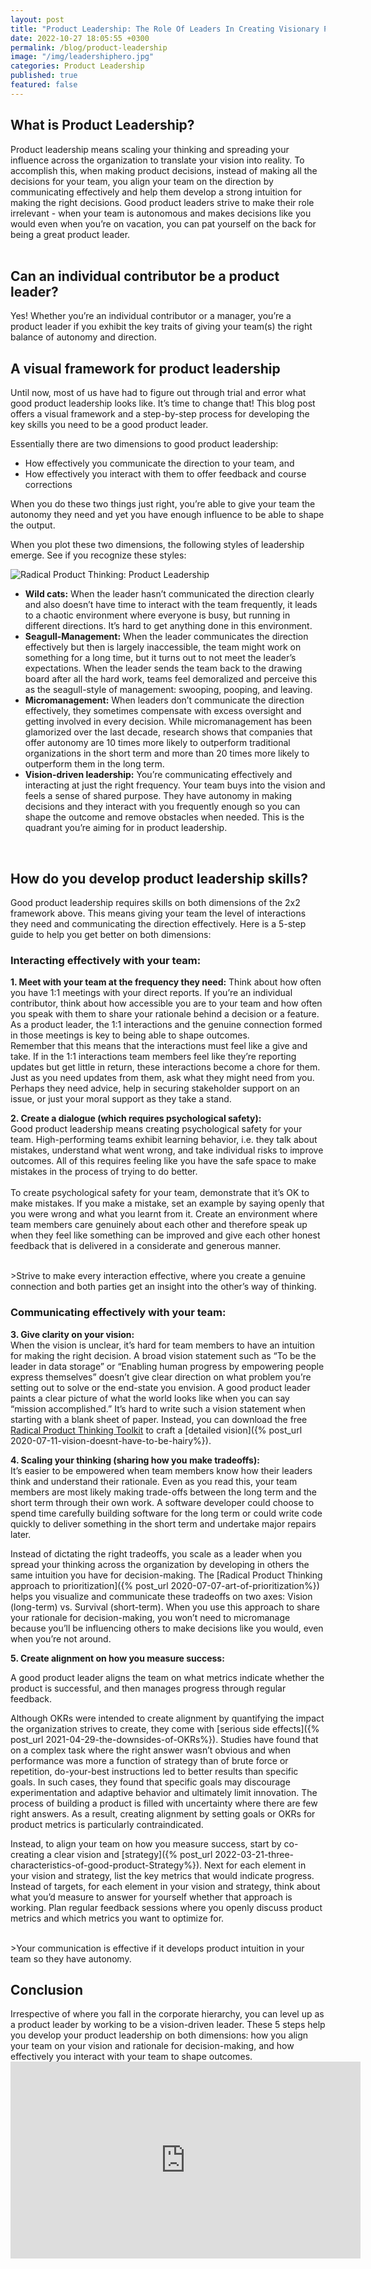 ```yaml
---
layout: post
title: "Product Leadership: The Role Of Leaders In Creating Visionary Products"
date: 2022-10-27 18:05:55 +0300
permalink: /blog/product-leadership
image: "/img/leadershiphero.jpg"
categories: Product Leadership
published: true
featured: false
---
```



<h2>What is Product Leadership?</h2>  

Product leadership means scaling your thinking and spreading your influence across the organization to translate your vision into reality. To accomplish this, when making product decisions, instead of making all the decisions for your team, you align your team on the direction by communicating effectively and help them develop a strong intuition for making the right decisions. Good product leaders strive to make their role irrelevant - when your team is autonomous and makes decisions like you would even when you’re on vacation, you can pat yourself on the back for being a great product leader.  
<br>

<h2>Can an individual contributor be a product leader?</h2>
Yes! Whether you’re an individual contributor or a manager, you’re a product leader if you exhibit the key traits of giving your team(s) the right balance of autonomy and direction.  
<br>

<h2>A visual framework for product leadership</h2>
Until now, most of us have had to figure out through trial and error what good product leadership looks like. It’s time to change that! This blog post offers a visual framework and a step-by-step process for developing the key skills you need to be a good product leader.  

Essentially there are two dimensions to good product leadership:
- How effectively you communicate the direction to your team, and
- How effectively you interact with them to offer feedback and course corrections  

When you do these two things just right, you’re able to give your team the autonomy they need and yet you have enough influence to be able to shape the output.  

When you plot these two dimensions, the following styles of leadership emerge. See if you recognize these styles:
<br>

![Radical Product Thinking: Product Leadership]({{site.baseurl}}/img/leadership.png)
<br>


- <b>Wild cats:</b> When the leader hasn’t communicated the direction clearly and also doesn’t have time to interact with the team frequently, it leads to a chaotic environment where everyone is busy, but running in different directions. It’s hard to get anything done in this environment.
- <b>Seagull-Management:</b> When the leader communicates the direction effectively but then is largely inaccessible, the team might work on something for a long time, but it turns out to not meet the leader’s expectations. When the leader sends the team back to the drawing board after all the hard work, teams feel demoralized and perceive this as the seagull-style of management: swooping, pooping, and leaving.
- <b>Micromanagement:</b> When leaders don’t communicate the direction effectively, they sometimes compensate with excess oversight and getting involved in every decision. While micromanagement has been glamorized over the last decade, research shows that companies that offer autonomy are 10 times more likely to outperform traditional organizations in the short term and more than 20 times more likely to outperform them in the long term.
- <b>Vision-driven leadership:</b> You’re communicating effectively and interacting at just the right frequency. Your team buys into the vision and feels a sense of shared purpose. They have autonomy in making decisions and they interact with you frequently enough so you can shape the outcome and remove obstacles when needed. This is the quadrant you’re aiming for in product leadership.

<br>

<h2>How do you develop product leadership skills?</h2>
Good product leadership requires skills on both dimensions of the 2x2 framework above. This means giving your team the level of interactions they need and communicating the direction effectively. Here is a 5-step guide to help you get better on both dimensions:

<br>  


<h3>Interacting effectively with your team:</h3>
<b>1. Meet with your team at the frequency they need:</b>  
Think about how often you have 1:1 meetings with your direct reports. If you’re an individual contributor, think about how accessible you are to your team and how often you speak with them to share your rationale behind a decision or a feature. As a product leader, the 1:1 interactions and the genuine connection formed in those meetings is key to being able to shape outcomes.  
<br>
Remember that this means that the interactions must feel like a give and take. If in the 1:1 interactions team members feel like they’re reporting updates but get little in return, these interactions become a chore for them. Just as you need updates from them, ask what they might need from you. Perhaps they need advice, help in securing stakeholder support on an issue, or just your moral support as they take a stand.

<b>2. Create a dialogue (which requires psychological safety):</b>  
Good product leadership means creating psychological safety for your team. High-performing teams exhibit learning behavior, i.e. they talk about mistakes, understand what went wrong, and take individual risks to improve outcomes. All of this requires feeling like you have the safe space to make mistakes in the process of trying to do better.  
<br>
To create psychological safety for your team, demonstrate that it’s OK to make mistakes. If you make a mistake, set an example by saying openly that you were wrong and what you learnt from it. Create an environment where team members care genuinely about each other and therefore speak up when they feel like something can be improved and give each other honest feedback that is delivered in a considerate and generous manner.  

<br>
>Strive to make every interaction effective, where you create a genuine connection and both parties get an insight into the other’s way of thinking.  

<br>

<h3>Communicating effectively with your team:</h3>

<b>3. Give clarity on your vision:</b>  
When the vision is unclear, it’s hard for team members to have an intuition for making the right decision. A broad vision statement such as “To be the leader in data storage” or “Enabling human progress by empowering people express themselves” doesn’t give clear direction on what problem you’re setting out to solve or the end-state you envision. A good product leader paints a clear picture of what the world looks like when you can say “mission accomplished.” It’s hard to write such a vision statement when starting with a blank sheet of paper. Instead, you can download the free [Radical Product Thinking Toolkit](https://www.radicalproduct.com/toolkit) to craft a [detailed vision]({% post_url 2020-07-11-vision-doesnt-have-to-be-hairy%}).

<b>4. Scaling your thinking (sharing how you make tradeoffs):</b>  
It’s easier to be empowered when team members know how their leaders think and understand their rationale. Even as you read this, your team members are most likely making trade-offs between the long term and the short term through their own work. A software developer could choose to spend time carefully building software for the long term or could write code quickly to deliver something in the short term and undertake major repairs later.  

Instead of dictating the right tradeoffs, you scale as a leader when you spread your thinking across the organization by developing in others the same intuition you have for decision-making. The [Radical Product Thinking approach to prioritization]({% post_url 2020-07-07-art-of-prioritization%}) helps you visualize and communicate these tradeoffs on two axes: Vision (long-term) vs. Survival (short-term). When you use this approach to share your rationale for decision-making, you won’t need to micromanage because you’ll be influencing others to make decisions like you would, even when you’re not around.  

<b>5. Create alignment on how you measure success:</b>  

A good product leader aligns the team on what metrics indicate whether the product is successful, and then manages progress through regular feedback.  

Although OKRs were intended to create alignment by quantifying the impact the organization strives to create, they come with [serious side effects]({% post_url 2021-04-29-the-downsides-of-OKRs%}). Studies have found that on a complex task where the right answer wasn’t obvious and when performance was more a function of strategy than of brute force or repetition, do-your-best instructions led to better results than specific goals. In such cases, they found that specific goals may discourage experimentation and adaptive behavior and ultimately limit innovation. The process of building a product is filled with uncertainty where there are few right answers. As a result, creating alignment by setting goals or OKRs for product metrics is particularly contraindicated.  

Instead, to align your team on how you measure success, start by co-creating a clear vision and [strategy]({% post_url 2022-03-21-three-characteristics-of-good-product-Strategy%}). Next for each element in your vision and strategy, list the key metrics that would indicate progress. Instead of targets, for each element in your vision and strategy, think about what you’d measure to answer for yourself whether that approach is working. Plan regular feedback sessions where you openly discuss product metrics and which metrics you want to optimize for.  

<br>
>Your communication is effective if it develops product intuition in your team so they have autonomy.

<br> 

<h2>Conclusion</h2>    
Irrespective of where you fall in the corporate hierarchy, you can level up as a product leader by working to be a vision-driven leader. These 5 steps help you develop your product leadership on both dimensions: how you align your team on your vision and rationale for decision-making, and how effectively you interact with your team to shape outcomes.  



<div class="embed-container">
<iframe width="560" height="315" src="https://www.youtube.com/embed/ZjmebuK6PtI" title="YouTube video player" frameborder="0" allow="accelerometer; autoplay; clipboard-write; encrypted-media; gyroscope; picture-in-picture" allowfullscreen></iframe>
</div>

